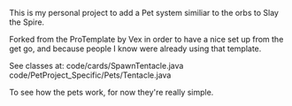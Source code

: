 This is my personal project to add a Pet system similiar to the orbs to Slay the Spire.

Forked from the ProTemplate by Vex in order to have a nice set up from the get go, and because people I know were already using that template.


See classes at:
code/cards/SpawnTentacle.java
code/PetProject_Specific/Pets/Tentacle.java

To see how the pets work, for now they're really simple.
